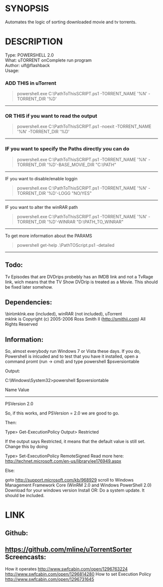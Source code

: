 SYNOPSIS 
========
Automates the logic of sorting downloaded movie and tv torrents.

DESCRIPTION
===========
Type:
	POWERSHELL 2.0									
What:
	uTORRENT onComplete run program 	
Author:
	ulf@flashback				
Usage:

### ADD THIS in uTorrent	

> powershell.exe C:\PathToThisSCRIPT.ps1 -TORRENT_NAME '%N' -TORRENT_DIR '%D'	
---------------------------------------------------------------------------
### OR THIS if you want to read the output

> powershell.exe C:\PathToThisSCRIPT.ps1 -noexit -TORRENT_NAME '%N' -TORRENT_DIR '%D'	
-----------------------------------------------------------------------------------
### IF you want to specify the Paths directly you can do

> powershell.exe C:\PathToThisSCRIPT.ps1 -TORRENT_NAME '%N' -TORRENT_DIR '%D'-BASE_MOVIE_DIR "C:\PATH"
------------------------------------------------------------------------------------------------------
IF you want to disable/enable loggin

> powershell.exe C:\PathToThisSCRIPT.ps1 -TORRENT_NAME '%N' -TORRENT_DIR '%D'-LOGG "NO/YES"
-------------------------------------------------------------------------------------------
IF you want to alter the winRAR path

> powershell.exe C:\PathToThisSCRIPT.ps1 -TORRENT_NAME '%N' -TORRENT_DIR '%D'-WINRAR "D:\PATH_TO_WINRAR"
--------------------------------------------------------------------------------------------------------		
To get more information about the PARAMS

> powershell get-help .\PathTOScript.ps1 -detailed
--------------------------------------------------
Todo: 
-----
Tv Episodes that are DVDrips probebly has an IMDB link and not a
TvRage link, wich means that the TV Show DVDrip is treated as a 
Movie. This should be fixed later somehow.

Dependencies: 
-------------	
\bin\mklnk.exe (included), winRAR (not included), uTorrent	
mklnk is Copyright (c) 2005-2006 Ross Smith II (http://smithii.com) All Rights Reserved


Information:
------------	
So, almost everybody run Windows 7 or Vista these days. If you do, Powershell is inlcuded and to test that
you have it installed, open a command promt (run -> cmd) and type powershell $psversiontable

Output:

C:\Windows\System32>powershell $psversiontable

Name                           Value
----                           -----
PSVersion                      2.0


So, if this works, and PSVersion = 2.0 we are good to go.

Then:

Type> Get-ExecutionPolicy
Output> Restricted

If the output says Restricted, it means that the default value is still set. Change this by doing

Type> Set-ExecutionPolicy RemoteSigned
Read more here: http://technet.microsoft.com/en-us/library/ee176949.aspx

Else:

goto http://support.microsoft.com/kb/968929
scroll to
Windows Management Framework Core (WinRM 2.0 and Windows PowerShell 2.0)
Download for your windows version
Install
OR: 
Do a system update. It should be included.

LINK
====
Github:
-------	
https://github.com/mline/uTorrentSorter
Screencasts:
------------
How it operates
http://www.swfcabin.com/open/1296763224
http://www.swfcabin.com/open/1296814280
How to set Execution Policy
http://www.swfcabin.com/open/1296731645	
